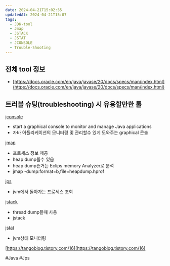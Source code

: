 ```yaml
---
date: 2024-04-21T15:02:55
updatedAt: 2024-04-21T15:07
tags:
  - JDK-tool
  - Jmap
  - JSTACK
  - JSTAT
  - JCONSOLE
  - Trouble-Shooting
---
```

## 전체 tool 정보

- [https://docs.oracle.com/en/java/javase/20/docs/specs/man/index.html](https://docs.oracle.com/en/java/javase/20/docs/specs/man/index.html)

## 트러블 슈팅(troubleshooting) 시 유용할만한 툴

[jconsole](https://docs.oracle.com/en/java/javase/20/docs/specs/man/jconsole.html)

- start a graphical console to monitor and manage Java applications
- 자바 어플리케이션의 모니터링 및 관리할수 있게 도와주는 graphical 콘솔

[jmap](https://docs.oracle.com/en/java/javase/20/docs/specs/man/jmap.html)

- 프로세스 정보 제공
- heap dump뜰수 있음
- heap dump뜬거는 Eclips memory Analyzer로 분석
- jmap -dump:format=b,file=heapdump.hprof

[jps](https://docs.oracle.com/en/java/javase/20/docs/specs/man/jps.html)

- jvm에서 돌아가는 프로세스 조회

[jstack](https://docs.oracle.com/en/java/javase/20/docs/specs/man/jstack.html)

- thread dump뜰때 사용
- jstack

[jstat](https://docs.oracle.com/en/java/javase/20/docs/specs/man/jstat.html)

- jvm상태 모니터링

[https://tangoblog.tistory.com/16](https://tangoblog.tistory.com/16)

#Java 
#Jps 
